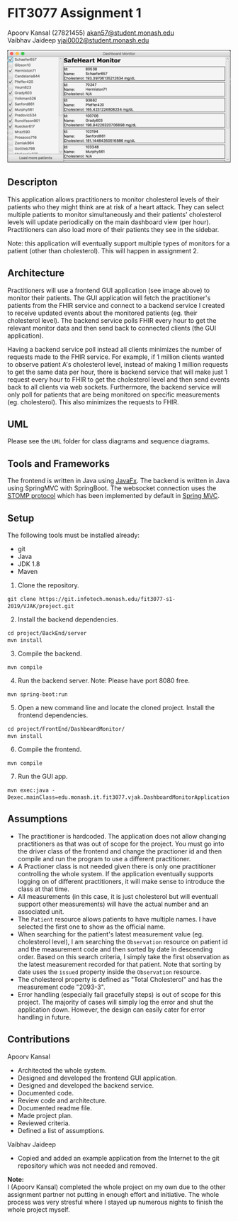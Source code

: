# FIT3077 Assignment 1

Apoorv Kansal (27821455) akan57@student.monash.edu <br>
Vaibhav Jaideep vjai0002@student.monash.edu

<img src="Images/application.png" />

## Descripton

This application allows practitioners to monitor cholesterol levels of their patients who they might think are at risk of a heart attack. They can select multiple patients to monitor simultaneously and their patients' cholesterol levels will update periodically on the main dashboard view (per hour). Practitioners can also load more of their patients they see in the sidebar.

Note: this application will eventually support multiple types of monitors for a patient (other than cholesterol). This will happen in assignment 2.

## Architecture

Practitioners will use a frontend GUI application (see image above) to monitor their patients. The GUI application will fetch the practitioner's patients from the FHIR service and connect to a backend service I created to receive updated events about the monitored patients (eg. their cholesterol level). The backend service polls FHIR every hour to get the relevant monitor data and then send back to connected clients (the GUI application).

Having a backend service poll instead all clients minimizes the number of requests made to the FHIR service. For example, if 1 million clients wanted to observe patient A's cholesterol level, instead of making 1 million requests to get the same data per hour, there is backend service that will make just 1 request every hour to FHIR to get the cholesterol level and then send events back to all clients via web sockets. Furthermore, the backend service will only poll for patients that are being monitored on specific measurements (eg. cholesterol). This also minimizes the requests to FHIR.

## UML

Please see the `UML` folder for class diagrams and sequence diagrams.

## Tools and Frameworks

The frontend is written in Java using [JavaFx](https://openjfx.io/).
The backend is written in Java using SpringMVC with SpringBoot.
The websocket connection uses the [STOMP protocol](https://stomp.github.io/) which has been implemented by default in [Spring MVC](https://spring.io/guides/gs/serving-web-content/).

## Setup

The following tools must be installed already:

- git
- Java
- JDK 1.8
- Maven

1. Clone the repository.

```
git clone https://git.infotech.monash.edu/fit3077-s1-2019/VJAK/project.git
```

2. Install the backend dependencies.

```
cd project/BackEnd/server
mvn install
```

3. Compile the backend.

```
mvn compile
```

4. Run the backend server. Note: Please have port 8080 free.

```
mvn spring-boot:run
```

5. Open a new command line and locate the cloned project. Install the frontend dependencies.

```
cd project/FrontEnd/DashboardMonitor/
mvn install
```

6. Compile the frontend.

```
mvn compile
```

7. Run the GUI app.

```
mvn exec:java -Dexec.mainClass=edu.monash.it.fit3077.vjak.DashboardMonitorApplication
```

## Assumptions

- The practitioner is hardcoded. The application does not allow changing practitioners as that was out of scope for the project. You must go into the driver class of the frontend and change the practioner id and then compile and run the program to use a different practitioner.
- A Practioner class is not needed given there is only one practitioner controlling the whole system. If the application eventually supports logging on of different practitioners, it will make sense to introduce the class at that time.
- All measurements (in this case, it is just cholesterol but will eventuall support other measurements) will have the actual number and an associated unit.
- The `Patient` resource allows patients to have multiple names. I have selected the first one to show as the official name.
- When searching for the patient's latest measurement value (eg. cholesterol level), I am searching the `Observation` resource on patient id and the measurement code and then sorted by date in descending order. Based on this search criteria, I simply take the first observation as the latest measurement recorded for that patient. Note that sorting by date uses the `issued` property inside the `Observation` resource.
- The cholesterol property is defined as "Total Cholesterol" and has the measurement code "2093-3".
- Error handling (especially fail gracefully steps) is out of scope for this project. The majority of cases will simply log the error and shut the application down. However, the design can easily cater for error handling in future.

## Contributions

Apoorv Kansal

- Architected the whole system.
- Designed and developed the frontend GUI application.
- Designed and developed the backend service.
- Documented code.
- Review code and architecture.
- Documented readme file.
- Made project plan.
- Reviewed criteria.
- Defined a list of assumptions.

Vaibhav Jaideep

- Copied and added an example application from the Internet to the git repository which was not needed and removed.

**Note:** <br>
I (Apoorv Kansal) completed the whole project on my own due to the other assignment partner not putting in enough effort and initiative. The whole process was very stresful where I stayed up numerous nights to finish the whole project myself.
